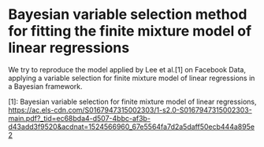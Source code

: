# Bayesian variable selection method for fitting the finite mixture model of linear regressions

We try to reproduce the model applied by Lee et al.[1] on Facebook Data, applying a variable selection for finite mixture model of linear regressions in a Bayesian framework.





[1]: Bayesian variable selection for finite mixture model of linear regressions, https://ac.els-cdn.com/S0167947315002303/1-s2.0-S0167947315002303-main.pdf?_tid=ec68bda4-d507-4bbc-af3b-d43add3f9520&acdnat=1524566960_67e5564fa7d2a5daff50ecb444a895e2



